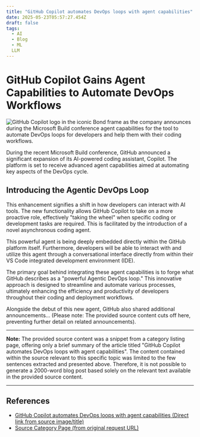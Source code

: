 ```yaml
---
title: "GitHub Copilot automates DevOps loops with agent capabilities"
date: 2025-05-23T05:57:27.454Z
draft: false
tags:
  - AI
  - Blog
  - ML
  LLM
---
```


# GitHub Copilot Gains Agent Capabilities to Automate DevOps Workflows

![GitHub Copilot logo in the iconic Bond frame as the company announces during the Microsoft Build conference agent capabilities for the tool to automate DevOps loops for developers and help them with their coding workflows.](https://www.developer-tech.com/wp-content/uploads/2025/05/github-copilot-agentic-ai-artificial-intelligence-development-coding-agent-developers-agents-programming-microsoft-build-334x250.jpg)

During the recent Microsoft Build conference, GitHub announced a significant expansion of its AI-powered coding assistant, Copilot. The platform is set to receive advanced agent capabilities aimed at automating key aspects of the DevOps cycle.

## Introducing the Agentic DevOps Loop

This enhancement signifies a shift in how developers can interact with AI tools. The new functionality allows GitHub Copilot to take on a more proactive role, effectively "taking the wheel" when specific coding or development tasks are required. This is facilitated by the introduction of a novel asynchronous coding agent.

This powerful agent is being deeply embedded directly within the GitHub platform itself. Furthermore, developers will be able to interact with and utilize this agent through a conversational interface directly from within their VS Code integrated development environment (IDE).

The primary goal behind integrating these agent capabilities is to forge what GitHub describes as a "powerful Agentic DevOps loop." This innovative approach is designed to streamline and automate various processes, ultimately enhancing the efficiency and productivity of developers throughout their coding and deployment workflows.

Alongside the debut of this new agent, GitHub also shared additional announcements... (Please note: The provided source content cuts off here, preventing further detail on related announcements).

---

**Note:** The provided source content was a snippet from a category listing page, offering only a brief summary of the article titled "GitHub Copilot automates DevOps loops with agent capabilities". The content contained within the source relevant to this specific topic was limited to the few sentences extracted and presented above. Therefore, it is not possible to generate a 2000-word blog post based solely on the relevant text available in the provided source content.

---

## References

-   [GitHub Copilot automates DevOps loops with agent capabilities (Direct link from source image/title)](https://www.developer-tech.com/news/github-copilot-automates-devops-loops-agent-capabilities/)
-   [Source Category Page (from original request URL)](https://www.developer-tech.com/categories/developer-approaches/developer-approaches-devops/)
